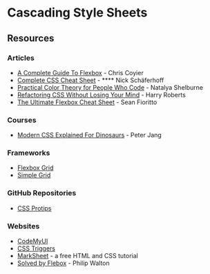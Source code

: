 # Cascading Style Sheets

## Resources

### Articles

* [A Complete Guide To Flexbox](https://css-tricks.com/snippets/css/a-guide-to-flexbox/) - Chris Coyier
* [Complete CSS Cheat Sheet](https://websitesetup.org/css3-cheat-sheet/) - **** Nick Schäferhoff
* [Practical Color Theory for People Who Code](https://tallys.github.io/color-theory/) - Natalya Shelburne
* [Refactoring CSS Without Losing Your Mind](https://speakerdeck.com/csswizardry/refactoring-css-without-losing-your-mind) - Harry Roberts
* [The Ultimate Flexbox Cheat Sheet](https://www.sketchingwithcss.com/samplechapter/cheatsheet.html) - Sean Fioritto

### Courses

* [Modern CSS Explained For Dinosaurs](https://actualize.teachable.com/p/modern-css-explained-for-dinosaurs) - Peter Jang

### Frameworks

* [Flexbox Grid](https://flexboxgrid.com/)
* [Simple Grid](https://simplegrid.io/)

### GitHub Repositories

* [CSS Protips](https://github.com/AllThingsSmitty/css-protips)

### Websites

* [CodeMyUI](https://codemyui.com/)
* [CSS Triggers](https://csstriggers.com/)
* [MarkSheet](https://marksheet.io/) - a free HTML and CSS tutorial
* [Solved by Flebox](https://philipwalton.github.io/solved-by-flexbox/) - Philip Walton
